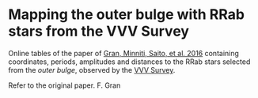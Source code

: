 Mapping the outer bulge with RRab stars from the VVV Survey
===========================================================

Online tables of the paper of [Gran, Minniti, Saito, et al. 2016](http://adsabs.harvard.edu/abs/2016arXiv160401336G) containing coordinates, periods, amplitudes and distances to the RRab stars selected from the *outer bulge*, observed by the [VVV Survey](https://vvvsurvey.org/).

Refer to the original paper.
F. Gran
